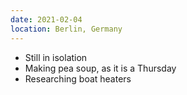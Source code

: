 ```yaml
---
date: 2021-02-04
location: Berlin, Germany
---
```

* Still in isolation
* Making pea soup, as it is a Thursday
* Researching boat heaters
